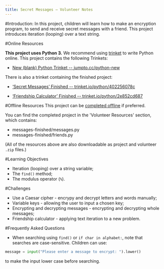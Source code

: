 ```yaml
---
title: Secret Messages — Volunteer Notes
---
```


#Introduction:
In this project, children will learn how to make an encryption program, to send and receive secret messages with a friend. This project introduces iteration (looping) over a text string.

#Online Resources

__This project uses Python 3.__ We recommend using [trinket](https://trinket.io/) to write Python online. This project contains the following Trinkets:

+ [New (blank) Python Trinket -- jumpto.cc/python-new](http://jumpto.cc/python-new)

There is also a trinket containing the finished project:

+ [‘Secret Messages’ Finished -- trinket.io/python/402256078c](https://trinket.io/python/402256078c)

+ [‘Friendship Calculator’ Finished -- trinket.io/python/2e852cd687](https://trinket.io/python/2e852cd687)

#Offline Resources
This project can be [completed offline](https://www.codeclubprojects.org/en-GB/resources/python-working-offline/) if preferred.

You can find the completed project in the 'Volunteer Resources' section, which contains:

+ messages-finished/messages.py
+ messages-finished/friends.py

(All of the resources above are also downloadable as project and volunteer `.zip` files.)

#Learning Objectives
+ Iteration (looping) over a string variable;
+ The `find()` method;
+ The modulus operator (`%`).

#Challenges
+ Use a Caesar cipher - encrypy and decrypt letters and words manually;
+ Variable keys - allowing the user to input a chosen key;
+ Encrypting and decrypting messages - encrypting and decrypting whole messages;
+ Friendship calculator - applying text iteration to a new problem.

#Frequently Asked Questions
+ When searching using `find()` or `if char in alphabet:`, note that searches are case-sensitive. Children can use:

```python
message = input("Please enter a message to encrypt: ").lower()
```

to make the input lower case before searching.